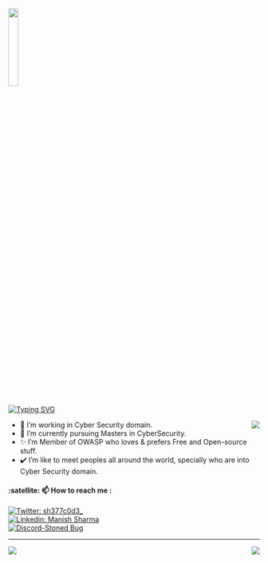 <img src="https://github.com/vimalverma558/vimalverma558/blob/v2/img/hello.gif" width="20%">

[![Typing SVG](https://readme-typing-svg.demolab.com?font=Rubik+Microbe&pause=1000&color=28F748&width=500&lines=I'm+Manish+and+you+can+call+me+sh377c0d3)](https://git.io/typing-svg)

<img align="right" src="https://api.accredible.com/v1/frontend/credential_website_embed_image/badge/79631443">

- 🔭 I’m working in Cyber Security domain.
- 🌱 I’m currently pursuing Masters in CyberSecurity.
- ✨ I’m Member of OWASP who loves & prefers Free and Open-source stuff.
- ✔️ I’m like to meet peoples all around the world, specially who are into Cyber Security domain.

<h4 align="left">:satellite: 📫 How to reach me :</h4>

[![Twitter: sh377c0d3_](https://img.shields.io/badge/Twitter-1DA1F2?style=for-the-badge&logo=twitter&logoColor=white)](https://twitter.com/sh377c0d3) <br/>
[![Linkedin: Manish Sharma](https://img.shields.io/badge/LinkedIn-0077B5?style=for-the-badge&logo=linkedin&logoColor=white)](https://www.linkedin.com/in/sh377c0d3)<br/>
[![Discord-Stoned Bug](https://img.shields.io/badge/Discord-7289DA?style=for-the-badge&logo=discord&logoColor=white)](https://discord.gg/FSDhjmmbzv)<br/>

----


<img align="right" src="https://github-readme-stats.vercel.app/api?username=sh377c0d3&theme=blue-green&show_icons=true">

<img align="center" src="https://github-readme-stats.vercel.app/api/top-langs/?username=sh377c0d3&theme=blue-green">
